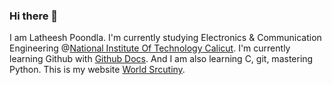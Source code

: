 ### Hi there 👋
I am Latheesh Poondla.
I'm currently studying Electronics & Communication Engineering @[National Institute Of Technology Calicut](https://www.linkedin.com/school/national-institute-of-technology-calicut/).
I'm currently learning Github with [Github Docs](docs.github.com). And I am also learning C, git, mastering Python.
This is my website [World Srcutiny](https://worldscrutiny1.wordpress.com/). 
